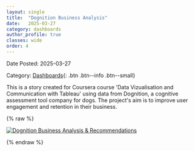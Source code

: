 ```yaml
---
layout: single
title:  "Dognition Business Analysis"
date:   2025-03-27
category: dashboards
author_profile: true
classes: wide
order: 4
---
```

Date Posted: 2025-03-27

Category: [Dashboards](https://meng-kiat.github.io/dashboards/){: .btn .btn--info .btn--small}

This is a story created for Coursera course 'Data Vizualisation and Communication with Tableau' using data from Dognition, a cognitive assessment tool company for dogs. The project's aim is to improve user engagement and retention in their business.

{% raw %}
<div class='tableauPlaceholder' id='viz1744551542751' style='position: relative'>
  <noscript>
    <a href='#'>
      <img 
        alt='Dognition Business Analysis &amp; Recommendations' 
        src='https://public.tableau.com/static/images/QH/QH7R6FRN4/1_rss.png' 
        style='border: none' 
      />
    </a>
  </noscript>
  <object class='tableauViz' style='display:none;'>
    <param name='host_url' value='https%3A%2F%2Fpublic.tableau.com%2F' />
    <param name='embed_code_version' value='3' />
    <param name='path' value='shared&#47;QH7R6FRN4' />
    <param name='toolbar' value='yes' />
    <param name='static_image' value='https://public.tableau.com/static/images/QH/QH7R6FRN4/1.png' />
    <param name='animate_transition' value='yes' />
    <param name='display_static_image' value='yes' />
    <param name='display_spinner' value='yes' />
    <param name='display_overlay' value='yes' />
    <param name='display_count' value='yes' />
    <param name='language' value='en-US' />
  </object>
</div>

<script type='text/javascript'>
  var divElement = document.getElementById('viz1744551542751');
  var vizElement = divElement.getElementsByTagName('object')[0];
  vizElement.style.width = '1016px';
  vizElement.style.height = '991px';
  var scriptElement = document.createElement('script');
  scriptElement.src = 'https://public.tableau.com/javascripts/api/viz_v1.js';
  vizElement.parentNode.insertBefore(scriptElement, vizElement);
</script>

{% endraw %}